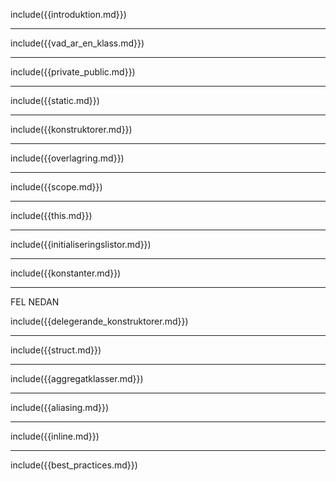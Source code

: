 include({{introduktion.md}})

---

include({{vad_ar_en_klass.md}})

---

include({{private_public.md}})

---

include({{static.md}})

---

include({{konstruktorer.md}})

---

include({{overlagring.md}})

---

include({{scope.md}})

---

include({{this.md}})

---

include({{initialiseringslistor.md}})

---

include({{konstanter.md}})

---

FEL NEDAN

include({{delegerande_konstruktorer.md}})

---

include({{struct.md}})

---

include({{aggregatklasser.md}})

---

include({{aliasing.md}})

---

include({{inline.md}})

---

include({{best_practices.md}})